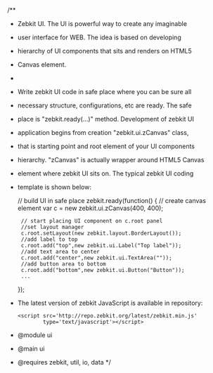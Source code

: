 /**
 * Zebkit UI. The UI is powerful way to create any imaginable
 * user interface for WEB. The idea is based on developing
 * hierarchy of UI components that sits and renders on HTML5
 * Canvas element.
 *
 * Write zebkit UI code in safe place where you can be sure all
 * necessary structure, configurations, etc are ready. The safe
 * place is "zebkit.ready(...)" method. Development of zebkit UI
 * application begins from creation "zebkit.ui.zCanvas" class,
 * that is starting point and root element of your UI components
 * hierarchy. "zCanvas" is actually wrapper around HTML5 Canvas
 * element where zebkit UI sits on. The typical zebkit UI coding
 * template is shown below:

     // build UI in safe place
     zebkit.ready(function() {
        // create canvas element
        var c = new zebkit.ui.zCanvas(400, 400);

        // start placing UI component on c.root panel
        //set layout manager
        c.root.setLayout(new zebkit.layout.BorderLayout());
        //add label to top
        c.root.add("top",new zebkit.ui.Label("Top label"));
        //add text area to center
        c.root.add("center",new zebkit.ui.TextArea(""));
        //add button area to bottom
        c.root.add("bottom",new zebkit.ui.Button("Button"));
        ...
     });

 *  The latest version of zebkit JavaScript is available in repository:

        <script src='http://repo.zebkit.org/latest/zebkit.min.js'
                type='text/javascript'></script>

 * @module ui
 * @main ui
 * @requires zebkit, util, io, data
 */
